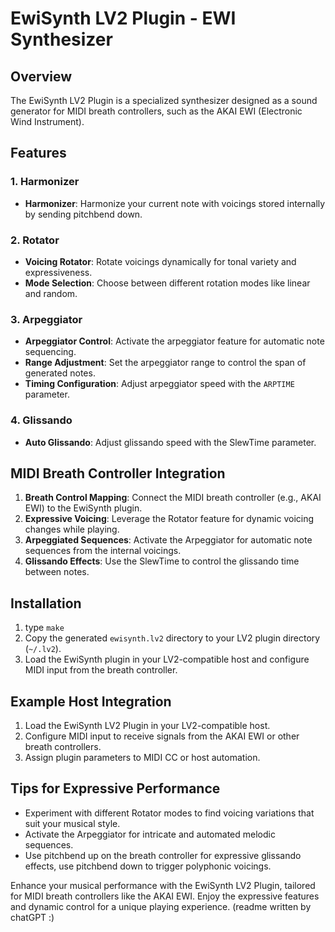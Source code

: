 # EwiSynth LV2 Plugin - EWI Synthesizer

## Overview

The EwiSynth LV2 Plugin is a specialized synthesizer designed as a sound generator for MIDI breath controllers, such as the AKAI EWI (Electronic Wind Instrument).

## Features

### 1. Harmonizer

- **Harmonizer**: Harmonize your current note with voicings stored internally by sending pitchbend down.

### 2. Rotator

- **Voicing Rotator**: Rotate voicings dynamically for tonal variety and expressiveness.
- **Mode Selection**: Choose between different rotation modes like linear and random.

### 3. Arpeggiator

- **Arpeggiator Control**: Activate the arpeggiator feature for automatic note sequencing.
- **Range Adjustment**: Set the arpeggiator range to control the span of generated notes.
- **Timing Configuration**: Adjust arpeggiator speed with the `ARPTIME` parameter.

### 4. Glissando

- **Auto Glissando**: Adjust glissando speed with the SlewTime parameter.

## MIDI Breath Controller Integration

1. **Breath Control Mapping**: Connect the MIDI breath controller (e.g., AKAI EWI) to the EwiSynth plugin.
2. **Expressive Voicing**: Leverage the Rotator feature for dynamic voicing changes while playing.
3. **Arpeggiated Sequences**: Activate the Arpeggiator for automatic note sequences from the internal voicings.
4. **Glissando Effects**: Use the SlewTime to control the glissando time between notes.

## Installation

1. type `make`
2. Copy the generated `ewisynth.lv2` directory to your LV2 plugin directory (`~/.lv2`).
3. Load the EwiSynth plugin in your LV2-compatible host and configure MIDI input from the breath controller.

## Example Host Integration

1. Load the EwiSynth LV2 Plugin in your LV2-compatible host.
2. Configure MIDI input to receive signals from the AKAI EWI or other breath controllers.
3. Assign plugin parameters to MIDI CC or host automation.

## Tips for Expressive Performance

- Experiment with different Rotator modes to find voicing variations that suit your musical style.
- Activate the Arpeggiator for intricate and automated melodic sequences.
- Use pitchbend up on the breath controller for expressive glissando effects, use pitchbend down to trigger polyphonic voicings.

Enhance your musical performance with the EwiSynth LV2 Plugin, tailored for MIDI breath controllers like the AKAI EWI. Enjoy the expressive features and dynamic control for a unique playing experience.
(readme written by chatGPT :)
